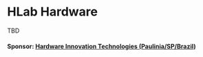 
# HLab Hardware

TBD

#### Sponsor: [Hardware Innovation Technologies (Paulinia/SP/Brazil)](http://www.hwit.com.br/)
